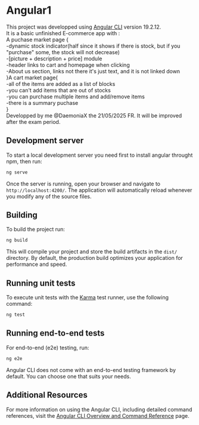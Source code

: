 # Angular1

This project was developped using [Angular CLI](https://github.com/angular/angular-cli) version 19.2.12.  
It is a basic unfinished E-commerce app with :  
A puchase market page {  
      -dynamic stock indicator(half since it shows if there is stock, but if you "purchase" some, the stock will not decrease)  
      -[picture + description + price] module  
      -header links to cart and homepage when clicking  
      -About us section, links not there it's just text, and it is not linked down  
}A cart market page{  
      -all of the items are added as a list of blocks  
      -you can't add items that are out of stocks  
      -you can purchase multiple items and add/remove items  
      -there is a summary puchase  
}  
Developped by me @DaemoniaX the 21/05/2025 FR. It will be improved after the exam period.  
## Development server

To start a local development server you need first to install angular throught npm, then run:

```bash
ng serve
```

Once the server is running, open your browser and navigate to `http://localhost:4200/`. The application will automatically reload whenever you modify any of the source files.

## Building

To build the project run:

```bash
ng build
```

This will compile your project and store the build artifacts in the `dist/` directory. By default, the production build optimizes your application for performance and speed.

## Running unit tests

To execute unit tests with the [Karma](https://karma-runner.github.io) test runner, use the following command:

```bash
ng test
```

## Running end-to-end tests

For end-to-end (e2e) testing, run:

```bash
ng e2e
```

Angular CLI does not come with an end-to-end testing framework by default. You can choose one that suits your needs.

## Additional Resources

For more information on using the Angular CLI, including detailed command references, visit the [Angular CLI Overview and Command Reference](https://angular.dev/tools/cli) page.
